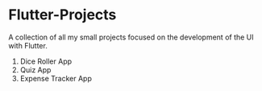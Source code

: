 # Flutter-Projects
A collection of all my  small projects focused  on the development of the UI with Flutter.

1. Dice Roller App
2. Quiz App
3. Expense Tracker App
